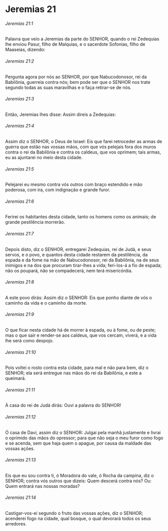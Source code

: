 # Jeremias 21

###### Jeremias 21:1

Palavra que veio a Jeremias da parte do SENHOR, quando o rei Zedequias lhe enviou Pasur, filho de Malquias, e o sacerdote Sofonias, filho de Maaseias, dizendo:

###### Jeremias 21:2

Pergunta agora por nós ao SENHOR, por que Nabucodonosor, rei da Babilônia, guerreia contra nós; bem pode ser que o SENHOR nos trate segundo todas as suas maravilhas e o faça retirar-se de nós.

###### Jeremias 21:3

Então, Jeremias lhes disse: Assim direis a Zedequias:

###### Jeremias 21:4

Assim diz o SENHOR, o Deus de Israel: Eis que farei retroceder as armas de guerra que estão nas vossas mãos, com que vós pelejais fora dos muros contra o rei da Babilônia e contra os caldeus, que vos oprimem; tais armas, eu as ajuntarei no meio desta cidade.

###### Jeremias 21:5

Pelejarei eu mesmo contra vós outros com braço estendido e mão poderosa, com ira, com indignação e grande furor.

###### Jeremias 21:6

Ferirei os habitantes desta cidade, tanto os homens como os animais; de grande pestilência morrerão.

###### Jeremias 21:7

Depois disto, diz o SENHOR, entregarei Zedequias, rei de Judá, e seus servos, e o povo, e quantos desta cidade restarem da pestilência, da espada e da fome na mão de Nabucodonosor, rei da Babilônia, na de seus inimigos e na dos que procuram tirar-lhes a vida; feri-los-á a fio de espada; não os poupará, não se compadecerá, nem terá misericórdia.

###### Jeremias 21:8

A este povo dirás: Assim diz o SENHOR: Eis que ponho diante de vós o caminho da vida e o caminho da morte.

###### Jeremias 21:9

O que ficar nesta cidade há de morrer à espada, ou à fome, ou de peste; mas o que sair e render-se aos caldeus, que vos cercam, viverá, e a vida lhe será como despojo.

###### Jeremias 21:10

Pois voltei o rosto contra esta cidade, para mal e não para bem, diz o SENHOR; ela será entregue nas mãos do rei da Babilônia, e este a queimará.

###### Jeremias 21:11

À casa do rei de Judá dirás: Ouvi a palavra do SENHOR!

###### Jeremias 21:12

Ó casa de Davi, assim diz o SENHOR: Julgai pela manhã justamente e livrai o oprimido das mãos do opressor; para que não seja o meu furor como fogo e se acenda, sem que haja quem o apague, por causa da maldade das vossas ações.

###### Jeremias 21:13

Eis que eu sou contra ti, ó Moradora do vale, ó Rocha da campina, diz o SENHOR; contra vós outros que dizeis: Quem descerá contra nós? Ou: Quem entrará nas nossas moradas?

###### Jeremias 21:14

Castigar-vos-ei segundo o fruto das vossas ações, diz o SENHOR; acenderei fogo na cidade, qual bosque, o qual devorará todos os seus arredores.

